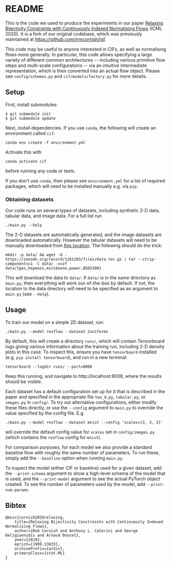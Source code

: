 # README

This is the code we used to produce the experiments in our paper [Relaxing Bijectivity Constraints with Continuously Indexed Normalising Flows](https://arxiv.org/abs/1909.13833) (ICML 2020). It is a fork of our original codebase, which was previously maintained at https://github.com/jrmcornish/lgf.

This code may be useful to anyone interested in CIFs, as well as normalising flows more generally. In particular, this code allows specifying a large variety of different common architectures -- including various primitive flow steps and multi-scale configurations -- via an intuitive intermediate representation, which is then converted into an actual flow object. Please see `config/schemas.py` and `cif/models/factory.py` for more details.

## Setup

First, install submodules:

    $ git submodule init
    $ git submodule update

Next, install dependencies. If you use `conda`, the following will create an environment called `cif`:

    conda env create -f environment.yml

Activate this with

    conda activate cif

before running any code or tests.

If you don't use `conda`, then please see `environment.yml` for a list of required packages, which will need to be installed manually e.g. via `pip`.

### Obtaining datasets

Our code runs on several types of datasets, including synthetic 2-D data, tabular data, and image data. For a full list run

    ./main.py --help

The 2-D datasets are automatically generated, and the image datasets are downloaded automatically. However the tabular datasets will need to be manually downloaded from [this location](https://zenodo.org/record/1161203). The following should do the trick:

    mkdir -p data/ && wget -O - https://zenodo.org/record/1161203/files/data.tar.gz | tar --strip-components=1 -C data/ -xvzf - data/{gas,hepmass,miniboone,power,BSDS300}

This will download the data to `data/`. If `data/` is in the same directory as `main.py`, then everything will work out-of-the-box by default. If not, the location to the data directory will need to be specified as an argument to `main.py` (see `--help`).

## Usage

To train our model on a simple 2D dataset, run:

    ./main.py --model resflow --dataset 2uniforms

By default, this will create a directory `runs/`, which will contain Tensorboard logs giving various information about the training run, including 2-D density plots in this case. To inspect this, ensure you have `tensorboard` installed (e.g. `pip install tensorboard`), and run in a new terminal:

    tensorboard --logdir runs/ --port=8008

Keep this running, and navigate to http://localhost:8008, where the results should be visible.

Each dataset has a default configuration set up for it that is described in the paper and specified in the appropriate file `two_d.py`, `tabular.py`, or `images.py` in `config/`. To try out alternative configurations, either modify these files directly, or use the `--config` argument to `main.py` to override the value specified by the config file. E.g.

    ./main.py --model resflow --dataset mnist --config 'scales=[3, 3, 3]'

will override the default config value for `scales` set in `config/images.py` (which contains the `resflow` config for `mnist`).

For comparison purposes, for each model we also provide a standard baseline flow with roughly the same number of parameters. To run these, simply add the `--baseline` option when running `main.py`.

To inspect the model (either CIF or baseline) used for a given dataset, add the `--print-schema` argument to show a high-level schema of the model that is used, and the `--print-model` argument to see the actual PyTorch object created. To see the number of parameters used by the model, add `--print-num-params`.

## Bibtex

    @misc{cornish2019relaxing,
        title={Relaxing Bijectivity Constraints with Continuously Indexed Normalising Flows},
        author={Rob Cornish and Anthony L. Caterini and George Deligiannidis and Arnaud Doucet},
        year={2019},
        eprint={1909.13833},
        archivePrefix={arXiv},
        primaryClass={stat.ML}
    }
